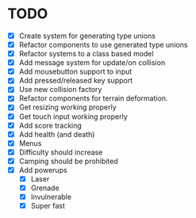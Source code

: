 # TODO
- [x] Create system for generating type unions
- [x] Refactor components to use generated type unions
- [x] Refactor systems to a class based model
- [x] Add message system for update/on collision
- [x] Add mousebutton support to input
- [x] Add pressed/released key support
- [x] Use new collision factory
- [x] Refactor components for terrain deformation.
- [x] Get resizing working properly
- [x] Get touch input working properly
- [x] Add score tracking
- [x] Add health (and death)
- [x] Menus
- [X] Difficulty should increase
- [X] Camping should be prohibited
- [X] Add powerups
  - [x] Laser
  - [X] Grenade
  - [x] Invulnerable
  - [x] Super fast
